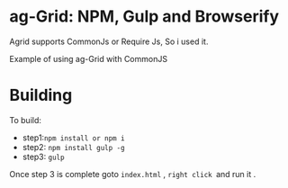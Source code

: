 
ag-Grid: NPM, Gulp and Browserify
==============
Agrid supports CommonJs or Require Js, So i used it.

Example of using ag-Grid with CommonJS

Building
==============

To build:
-  step1:`npm install or npm i`
- step2: `npm install gulp -g`
- step3: `gulp`

Once step 3 is complete goto `index.html` , `right click `and run it . 


